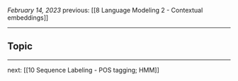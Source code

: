 *February 14, 2023*
previous: [[8 Language Modeling 2 - Contextual embeddings]]

---

## Topic


---




next: [[10  Sequence Labeling - POS tagging; HMM]]
